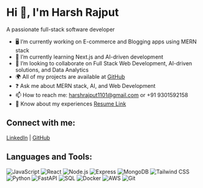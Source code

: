 # Hi 👋, I'm Harsh Rajput

A passionate full-stack software developer

- 🖥️ I’m currently working on E-commerce and Blogging apps using MERN stack
- 🧠 I’m currently learning Next.js and AI-driven development
- 🤝 I’m looking to collaborate on Full Stack Web Development, AI-driven solutions, and Data Analytics
- 🌍 All of my projects are available at [GitHub](https://github.com/harsh474)
- ❓ Ask me about MERN stack, AI, and Web Development
- 📫 How to reach me: harshrajput1101@gmail.com or +91 9301592158
- 📜 Know about my experiences [Resume Link](https://drive.google.com/file/d/170nkvIBlb-wRewJohzXkBxoiXAeMtXmN/view?usp=sharing)

## Connect with me:
[LinkedIn](https://linkedin.com/harsh474) | [GitHub](https://github.com/harsh474)

## Languages and Tools:
![JavaScript](https://img.shields.io/badge/JavaScript-F7DF1E?style=for-the-badge&logo=javascript&logoColor=black)
![React](https://img.shields.io/badge/React-61DAFB?style=for-the-badge&logo=react&logoColor=black)
![Node.js](https://img.shields.io/badge/Node.js-339933?style=for-the-badge&logo=node.js&logoColor=white)
![Express](https://img.shields.io/badge/Express-000000?style=for-the-badge&logo=express&logoColor=white)
![MongoDB](https://img.shields.io/badge/MongoDB-47A248?style=for-the-badge&logo=mongodb&logoColor=white)
![Tailwind CSS](https://img.shields.io/badge/Tailwind%20CSS-06B6D4?style=for-the-badge&logo=tailwind-css&logoColor=white)
![Python](https://img.shields.io/badge/Python-3776AB?style=for-the-badge&logo=python&logoColor=white)
![FastAPI](https://img.shields.io/badge/FastAPI-009688?style=for-the-badge&logo=fastapi&logoColor=white)
![SQL](https://img.shields.io/badge/SQL-1572B6?style=for-the-badge&logo=sqlite&logoColor=white)
![Docker](https://img.shields.io/badge/Docker-2496ED?style=for-the-badge&logo=docker&logoColor=white)
![AWS](https://img.shields.io/badge/AWS-FF9900?style=for-the-badge&logo=amazon-aws&logoColor=white)
![Git](https://img.shields.io/badge/Git-F05032?style=for-the-badge&logo=git&logoColor=white)
